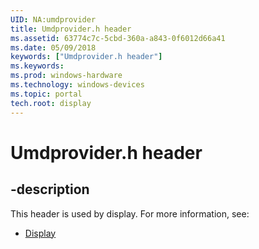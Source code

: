 ```yaml
---
UID: NA:umdprovider
title: Umdprovider.h header
ms.assetid: 63774c7c-5cbd-360a-a843-0f6012d66a41
ms.date: 05/09/2018
keywords: ["Umdprovider.h header"]
ms.keywords: 
ms.prod: windows-hardware
ms.technology: windows-devices
ms.topic: portal
tech.root: display
---
```


# Umdprovider.h header


## -description


This header is used by display. For more information, see:

- [Display](../_display/index.md)
